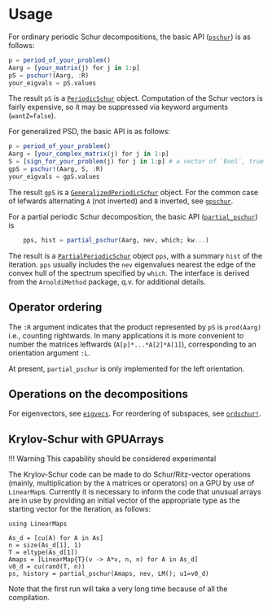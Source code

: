 # Usage

For ordinary periodic Schur decompositions, the basic API ([`pschur`](@ref)) is as follows:

```julia
p = period_of_your_problem()
Aarg = [your_matrix(j) for j in 1:p]
pS = pschur!(Aarg, :R)
your_eigvals = pS.values
```
The result `pS` is a [`PeriodicSchur`](@ref) object.
Computation of the Schur vectors is
fairly expensive, so it may be suppressed via keyword arguments (`wantZ=false`).


For generalized PSD, the basic API is as follows:

```julia
p = period_of_your_problem()
Aarg = [your_complex_matrix(j) for j in 1:p]
S = [sign_for_your_problem(j) for j in 1:p] # a vector of `Bool`, true for positive.
gpS = pschur!(Aarg, S, :R)
your_eigvals = gpS.values
```
The result `gpS` is a [`GeneralizedPeriodicSchur`](@ref) object. For the common
case of lefwards alternating `A` (not inverted) and `B` inverted, see [`gpschur`](@ref).

For a partial periodic Schur decomposition, the basic API ([`partial_pschur`](@ref)) is

```julia
    pps, hist = partial_pschur(Aarg, nev, which; kw...)
```
The result is a [`PartialPeriodicSchur`](@ref) object `pps`, with a summary `hist` of the
iteration.
`pps` usually includes the `nev` eigenvalues nearest the edge of the convex hull of the
spectrum specified by `which`. The interface is derived from the `ArnoldiMethod` package,
q.v. for additional details.

## Operator ordering
The `:R` argument indicates that the product represented by `pS` is `prod(Aarg)`
i.e., counting rightwards. In many applications it is more convenient to number
the matrices leftwards (`A[p]*...*A[2]*A[1]`), corresponding to an orientation
argument `:L`.

At present, `partial_pschur` is only implemented for the left orientation.

## Operations on the decompositions

For eigenvectors, see [`eigvecs`](@ref). For reordering of subspaces, see
[`ordschur!`](@ref).

## Krylov-Schur with GPUArrays

!!! Warning
    This capability should be considered experimental

The Krylov-Schur code can be made to do Schur/Ritz-vector operations
(mainly, multiplication by the `A` matrices or operators) on a GPU
by use of `LinearMap`s.  Currently it is necessary to inform the code
that unusual arrays are in use by providing an initial vector of the
appropriate type as the starting vector for the iteration, as follows:

```
using LinearMaps

As_d = [cu(A) for A in As]
n = size(As_d[1], 1)
T = eltype(As_d[1])
Amaps = [LinearMap{T}(v -> A*v, n, n) for A in As_d]
v0_d = cu(rand(T, n))
ps, history = partial_pschur(Amaps, nev, LM(); u1=v0_d)
```

Note that the first run will take a very long time because of all the
compilation.